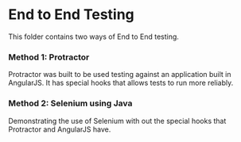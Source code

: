 # End to End Testing

This folder contains two ways of End to End testing. 

### Method 1: Protractor

Protractor was built to be used testing against an application built in AngularJS. It has special hooks that allows tests to run more reliably.

### Method 2: Selenium using Java

Demonstrating the use of Selenium with out the special hooks that Protractor and AngularJS have.